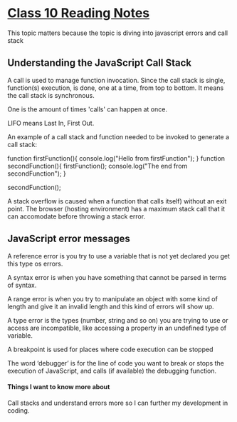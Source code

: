 # [Class 10 Reading Notes](https://github.com/snur206/reading-notes/blob/main/301/class10notes.md)

This topic matters because the topic is diving into javascript errors and call stack

## Understanding the JavaScript Call Stack

A call is used to manage function invocation. Since the call stack is single, function(s) execution, is done, one at a time, from top to bottom. It means the call stack is synchronous.

One is the amount of times 'calls' can happen at once.

LIFO means Last In, First Out.

An example of a call stack and function needed to be invoked to generate a call stack:

function firstFunction(){
  console.log("Hello from firstFunction");
}
function secondFunction(){
  firstFunction();
  console.log("The end from secondFunction");
}

secondFunction();

A stack overflow is caused when a function that calls itself) without an exit point. The browser (hosting environment) has a maximum stack call that it can accomodate before throwing a stack error.

## JavaScript error messages

A reference error is you try to use a variable that is not yet declared you get this type os errors.

A syntax error is when you have something that cannot be parsed in terms of syntax.

A range error is when you try to manipulate an object with some kind of length and give it an invalid length and this kind of errors will show up.

A type error is the types (number, string and so on) you are trying to use or access are incompatible, like accessing a property in an undefined type of variable.

A breakpoint is used for places where code execution can be stopped

The word ‘debugger’ is for the line of code you want to break or stops the execution of JavaScript, and calls (if available) the debugging function.

#### Things I want to know more about

Call stacks and understand errors more so I can further my development in coding.

